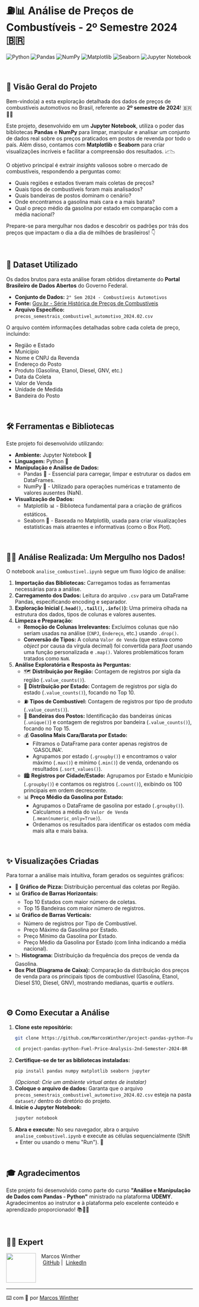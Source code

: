 # ⛽📊 Análise de Preços de Combustíveis - 2º Semestre 2024 🇧🇷

![Python](https://img.shields.io/badge/Python-3776AB?style=for-the-badge&logo=python&logoColor=white)
![Pandas](https://img.shields.io/badge/Pandas-150458?style=for-the-badge&logo=pandas&logoColor=white)
![NumPy](https://img.shields.io/badge/NumPy-013243?style=for-the-badge&logo=numpy&logoColor=white)
![Matplotlib](https://img.shields.io/badge/Matplotlib-11557c?style=for-the-badge&logo=matplotlib&logoColor=white)
![Seaborn](https://img.shields.io/badge/Seaborn-47749c?style=for-the-badge&logo=seaborn&logoColor=white)
![Jupyter Notebook](https://img.shields.io/badge/Jupyter-F37626?style=for-the-badge&logo=Jupyter&logoColor=white)

<br>


## 🚀 Visão Geral do Projeto

Bem-vindo(a) a esta exploração detalhada dos dados de preços de combustíveis automotivos no Brasil, referente ao **2º semestre de 2024**! 🇧🇷🚗💨

Este projeto, desenvolvido em um **Jupyter Notebook**, utiliza o poder das bibliotecas **Pandas** e **NumPy** para limpar, manipular e analisar um conjunto de dados real sobre os preços praticados em postos de revenda por todo o país. Além disso, contamos com **Matplotlib** e **Seaborn** para criar visualizações incríveis e facilitar a compreensão dos resultados. 📈📉

O objetivo principal é extrair *insights* valiosos sobre o mercado de combustíveis, respondendo a perguntas como:
*   Quais regiões e estados tiveram mais coletas de preços?
*   Quais tipos de combustíveis foram mais analisados?
*   Quais bandeiras de postos dominam o cenário?
*   Onde encontramos a gasolina mais cara e a mais barata?
*   Qual o preço médio da gasolina por estado em comparação com a média nacional?

Prepare-se para mergulhar nos dados e descobrir os padrões por trás dos preços que impactam o dia a dia de milhões de brasileiros! 👇

<br>


## 💾 Dataset Utilizado

Os dados brutos para esta análise foram obtidos diretamente do **Portal Brasileiro de Dados Abertos** do Governo Federal.

*   **Conjunto de Dados:** `2° Sem 2024 - Combustíveis Automotivos`
*   **Fonte:** [Gov.br - Série Histórica de Preços de Combustíveis](https://dados.gov.br/dados/conjuntos-dados/serie-historica-de-precos-de-combustiveis-e-de-glp)
*   **Arquivo Específico:** `precos_semestrais_combustivel_automotivo_2024.02.csv`

O arquivo contém informações detalhadas sobre cada coleta de preço, incluindo:
*   Região e Estado
*   Município
*   Nome e CNPJ da Revenda
*   Endereço do Posto
*   Produto (Gasolina, Etanol, Diesel, GNV, etc.)
*   Data da Coleta
*   Valor de Venda
*   Unidade de Medida
*   Bandeira do Posto

<br>


## 🛠️ Ferramentas e Bibliotecas

Este projeto foi desenvolvido utilizando:

*   **Ambiente:** Jupyter Notebook 📓
*   **Linguagem:** Python 🐍
*   **Manipulação e Análise de Dados:**
    *   Pandas 🐼 - Essencial para carregar, limpar e estruturar os dados em DataFrames.
    *   NumPy 🔢 - Utilizado para operações numéricas e tratamento de valores ausentes (NaN).
*   **Visualização de Dados:**
    *   Matplotlib 📊 - Biblioteca fundamental para a criação de gráficos estáticos.
    *   Seaborn 🎨 - Baseada no Matplotlib, usada para criar visualizações estatísticas mais atraentes e informativas (como o Box Plot).

<br>


## 👨‍💻 Análise Realizada: Um Mergulho nos Dados!

O notebook `analise_combustivel.ipynb` segue um fluxo lógico de análise:

1.  **Importação das Bibliotecas:** Carregamos todas as ferramentas necessárias para a análise.
2.  **Carregamento dos Dados:** Leitura do arquivo `.csv` para um DataFrame Pandas, especificando encoding e separador.
3.  **Exploração Inicial (`.head()`, `.tail()`, `.info()`):** Uma primeira olhada na estrutura dos dados, tipos de colunas e valores ausentes.
4.  **Limpeza e Preparação:**
    *   **Remoção de Colunas Irrelevantes:** Excluímos colunas que não seriam usadas na análise (`CNPJ`, `Endereço`, etc.) usando `.drop()`.
    *   **Conversão de Tipos:** A coluna `Valor de Venda` (que estava como *object* por causa da vírgula decimal) foi convertida para *float* usando uma função personalizada e `.map()`. Valores problemáticos foram tratados como `NaN`.
5.  **Análise Exploratória e Resposta às Perguntas:**
    *   🗺️ **Distribuição por Região:** Contagem de registros por sigla da região (`.value_counts()`).
    *   📍 **Distribuição por Estado:** Contagem de registros por sigla do estado (`.value_counts()`), focando no Top 10.
    *   ⛽ **Tipos de Combustível:** Contagem de registros por tipo de produto (`.value_counts()`).
    *   🏁 **Bandeiras dos Postos:** Identificação das bandeiras únicas (`.unique()`) e contagem de registros por bandeira (`.value_counts()`), focando no Top 15.
    *   💰 **Gasolina Mais Cara/Barata por Estado:**
        *   Filtramos o DataFrame para conter apenas registros de 'GASOLINA'.
        *   Agrupamos por estado (`.groupby()`) e encontramos o valor máximo (`.max()`) e mínimo (`.min()`) de venda, ordenando os resultados (`.sort_values()`).
    *   🏙️ **Registros por Cidade/Estado:** Agrupamos por Estado e Município (`.groupby()`) e contamos os registros (`.count()`), exibindo os 100 principais em ordem decrescente.
    *   📊 **Preço Médio da Gasolina por Estado:**
        *   Agrupamos o DataFrame de gasolina por estado (`.groupby()`).
        *   Calculamos a média do `Valor de Venda` (`.mean(numeric_only=True)`).
        *   Ordenamos os resultados para identificar os estados com média mais alta e mais baixa.

<br>


## ✨ Visualizações Criadas

Para tornar a análise mais intuitiva, foram gerados os seguintes gráficos:

*   🍕 **Gráfico de Pizza:** Distribuição percentual das coletas por Região.
*   📊 **Gráfico de Barras Horizontais:**
    *   Top 10 Estados com maior número de coletas.
    *   Top 15 Bandeiras com maior número de registros.
*   📊 **Gráfico de Barras Verticais:**
    *   Número de registros por Tipo de Combustível.
    *   Preço Máximo da Gasolina por Estado.
    *   Preço Mínimo da Gasolina por Estado.
    *   Preço Médio da Gasolina por Estado (com linha indicando a média nacional).
*   📉 **Histograma:** Distribuição da frequência dos preços de venda da Gasolina.
*   **Box Plot (Diagrama de Caixa):** Comparação da distribuição dos preços de venda para os principais tipos de combustível (Gasolina, Etanol, Diesel S10, Diesel, GNV), mostrando medianas, quartis e *outliers*.

<br>


## ⚙️ Como Executar a Análise

1.  **Clone este repositório:**
    ```bash
    git clone https://github.com/MarcosWinther/project-pandas-python-Fuel-Price-Analysis-2nd-Semester-2024-BR

    cd project-pandas-python-Fuel-Price-Analysis-2nd-Semester-2024-BR
    ```
2.  **Certifique-se de ter as bibliotecas instaladas:**
    ```python
    pip install pandas numpy matplotlib seaborn jupyter
    ```
    *(Opcional: Crie um ambiente virtual antes de instalar)*
3.  **Coloque o arquivo de dados:** Garanta que o arquivo `precos_semestrais_combustivel_automotivo_2024.02.csv` esteja na pasta `dataset/` dentro do diretório do projeto.
4.  **Inicie o Jupyter Notebook:**
    ```bash
    jupyter notebook
    ```
5.  **Abra e execute:** No seu navegador, abra o arquivo `analise_combustivel.ipynb` e execute as células sequencialmente (Shift + Enter ou usando o menu "Run"). 🚀

<br>


## 🎓 Agradecimentos

Este projeto foi desenvolvido como parte do curso **"Análise e Manipulação de Dados com Pandas - Python"** ministrado na plataforma **UDEMY**. Agradecimentos ao instrutor e à plataforma pelo excelente conteúdo e aprendizado proporcionado! 📚👨‍🏫

<br>


## 👨‍💻 Expert

<p>
    <img 
      align=left 
      margin=10 
      width=80 
      src="https://avatars.githubusercontent.com/u/44624583?v=4"
    />
    <p>&nbsp&nbsp&nbspMarcos Winther<br>
    &nbsp&nbsp&nbsp
    <a href="https://github.com/MarcosWinther">
    GitHub</a>&nbsp;|&nbsp;
    <a href="https://www.linkedin.com/in/marcoswinthersilva/">LinkedIn</a>
    </p>
</p>
<br/><br/>

---

⌨️ com 💜 por [Marcos Winther](https://github.com/MarcosWinther)